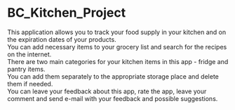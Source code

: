 # BC_Kitchen_Project

This application allows you to track your food supply in your kitchen and on the expiration dates of your products.<br/>
You can add necessary items to your grocery list and search for the recipes on the internet.<br/>
There are two main categories  for your kitchen items in this app - fridge and pantry items. <br/>
You can add them separately to the appropriate storage place and delete them if needed. <br/>
You can leave your feedback about this app, rate the app, leave your comment and send 
e-mail with your feedback and possible suggestions.
